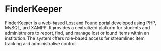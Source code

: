 # FinderKeeper
FinderKeeper is a web-based Lost and Found portal developed using PHP, MySQL, and XAMPP. It provides a centralized platform for students and administrators to report, find, and manage lost or found items within an institution. The system offers role-based access for streamlined item tracking and administrative control.
